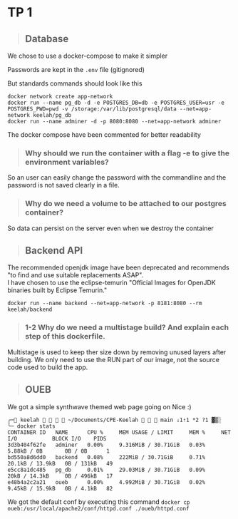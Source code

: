 # __TP 1__

> ## __Database__

We chose to use a docker-compose to make it simpler

Passwords are kept in the `.env` file (gitignored)

But standards commands should look like this   
```docker
docker network create app-network
docker run --name pg_db -d -e POSTGRES_DB=db -e POSTGRES_USER=usr -e POSTGRES_PWD=pwd -v /storage:/var/lib/postgresql/data --net=app-network keelah/pg_db
docker run --name adminer -d -p 8080:8080 --net=app-network adminer
```

The docker compose have been commented for better readability

> ### Why should we run the container with a flag -e to give the environment variables?

So an user can easily change the password with the commandline and the password is not saved clearly in a file.

> ### Why do we need a volume to be attached to our postgres container?

So data can persist on the server even when we destroy the container

> ## __Backend API__

The recommended openjdk image have been deprecated and recommends "to find and use suitable replacements ASAP".  
I have chosen to use the eclipse-temurin "Official Images for OpenJDK binaries built by Eclipse Temurin."

`docker run --name backend --net=app-network -p 8181:8080 --rm keelah/backend`


> ### 1-2 Why do we need a multistage build? And explain each step of this dockerfile.

Multistage is used to keep ther size down by removing unused layers after building. We only need to use the RUN part of our image, not the source code used to build the app.


> ## __OUEB__

We got a simple synthwave themed web page going on
Nice :)


```
╭─ keelah     ~/Documents/CPE-Keelah    main ⇣1⇡1 *2 ?1 ▓▒░
╰─ docker stats
CONTAINER ID   NAME      CPU %     MEM USAGE / LIMIT     MEM %     NET I/O           BLOCK I/O    PIDS
3d3b404f62fe   adminer   0.00%     9.316MiB / 30.71GiB   0.03%     5.88kB / 0B       0B / 0B      1
bd550a8d6dd0   backend   0.08%     222MiB / 30.71GiB     0.71%     20.1kB / 13.9kB   0B / 131kB   49
e5cc8a1dc485   pg_db     0.01%     29.03MiB / 30.71GiB   0.09%     20kB / 14.3kB     0B / 496kB   17
e48b4a2c2a21   oueb      0.00%     4.992MiB / 30.71GiB   0.02%     9.45kB / 15.9kB   0B / 4.1kB   82
```
We got the default conf by executing this command
`docker cp oueb:/usr/local/apache2/conf/httpd.conf ./oueb/httpd.conf`